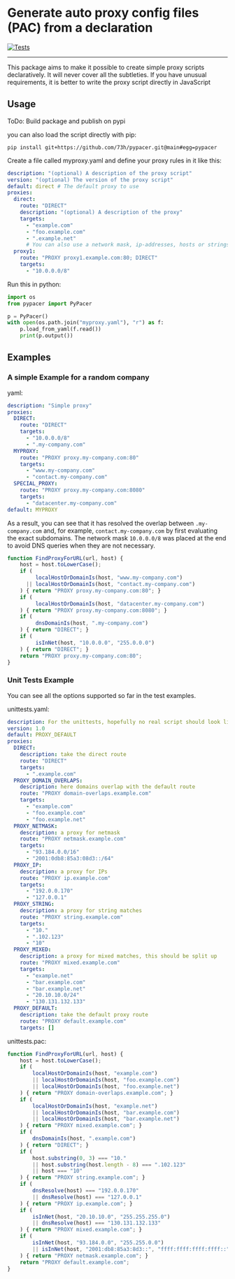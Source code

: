 # Generate auto proxy config files (PAC) from a declaration

[![Tests](https://github.com/73h/pypacer/actions/workflows/tests.yml/badge.svg)](https://github.com/73h/pypacer/actions/workflows/tests.yml)

---

This package aims to make it possible to create simple proxy scripts declaratively. It will never cover all the
subtleties. If you have unusual requirements, it is better to write the proxy script directly in JavaScript

## Usage

ToDo: Build package and publish on pypi

you can also load the script directly with pip:
```
pip install git+https://github.com/73h/pypacer.git@main#egg=pypacer
```

Create a file called myproxy.yaml and define your proxy rules in it like this:
```yaml
description: "(optional) A description of the proxy script"
version: "(optional) The version of the proxy script"
default: direct # The default proxy to use
proxies:
  direct:
    route: "DIRECT"
    description: "(optional) A description of the proxy"
    targets:
      - "example.com"
      - "foo.example.com"
      - ".example.net"
      # You can also use a network mask, ip-addresses, hosts or strings
  proxy1:
    route: "PROXY proxy1.example.com:80; DIRECT"
    targets:
      - "10.0.0.0/8"
```

Run this in python:
```python
import os
from pypacer import PyPacer

p = PyPacer()
with open(os.path.join("myproxy.yaml"), "r") as f:
    p.load_from_yaml(f.read())
    print(p.output())
```

## Examples

### A simple Example for a random company

yaml:  
```yaml
description: "Simple proxy"
proxies:
  DIRECT:
    route: "DIRECT"
    targets:
      - "10.0.0.0/8"
      - ".my-company.com"
  MYPROXY:
    route: "PROXY proxy.my-company.com:80"
    targets:
      - "www.my-company.com"
      - "contact.my-company.com"
  SPECIAL_PROXY:
    route: "PROXY proxy.my-company.com:8080"
    targets:
      - "datacenter.my-company.com"
default: MYPROXY
```

As a result, you can see that it has resolved the overlap between ``.my-company.com`` and,
for example, ``contact.my-company.com`` by first evaluating the exact subdomains.
The network mask ``10.0.0.0/8`` was placed at the end to avoid DNS queries when they are not necessary.  
```javascript
function FindProxyForURL(url, host) {
    host = host.toLowerCase();
    if (
         localHostOrDomainIs(host, "www.my-company.com")
      || localHostOrDomainIs(host, "contact.my-company.com")
    ) { return "PROXY proxy.my-company.com:80"; }
    if (
         localHostOrDomainIs(host, "datacenter.my-company.com")
    ) { return "PROXY proxy.my-company.com:8080"; }
    if (
         dnsDomainIs(host, ".my-company.com")
    ) { return "DIRECT"; }
    if (
         isInNet(host, "10.0.0.0", "255.0.0.0")
    ) { return "DIRECT"; }
    return "PROXY proxy.my-company.com:80";
}
```

### Unit Tests Example

You can see all the options supported so far in the test examples.

unittests.yaml:
```yaml
description: For the unittests, hopefully no real script should look like this. ;)
version: 1.0
default: PROXY_DEFAULT
proxies:
  DIRECT:
    description: take the direct route
    route: "DIRECT"
    targets:
      - ".example.com"
  PROXY_DOMAIN_OVERLAPS:
    description: here domains overlap with the default route
    route: "PROXY domain-overlaps.example.com"
    targets:
      - "example.com"
      - "foo.example.com"
      - "foo.example.net"
  PROXY_NETMASK:
    description: a proxy for netmask
    route: "PROXY netmask.example.com"
    targets:
      - "93.184.0.0/16"
      - "2001:0db8:85a3:08d3::/64"
  PROXY_IP:
    description: a proxy for IPs
    route: "PROXY ip.example.com"
    targets:
      - "192.0.0.170"
      - "127.0.0.1"
  PROXY_STRING:
    description: a proxy for string matches
    route: "PROXY string.example.com"
    targets:
      - "10."
      - ".102.123"
      - "10"
  PROXY_MIXED:
    description: a proxy for mixed matches, this should be split up
    route: "PROXY mixed.example.com"
    targets:
      - "example.net"
      - "bar.example.com"
      - "bar.example.net"
      - "20.10.10.0/24"
      - "130.131.132.133"
  PROXY_DEFAULT:
    description: take the default proxy route
    route: "PROXY default.example.com"
    targets: []
```

unittests.pac:
```javascript
function FindProxyForURL(url, host) {
    host = host.toLowerCase();
    if (
        localHostOrDomainIs(host, "example.com")
        || localHostOrDomainIs(host, "foo.example.com")
        || localHostOrDomainIs(host, "foo.example.net")
    ) { return "PROXY domain-overlaps.example.com"; }
    if (
        localHostOrDomainIs(host, "example.net")
        || localHostOrDomainIs(host, "bar.example.com")
        || localHostOrDomainIs(host, "bar.example.net")
    ) { return "PROXY mixed.example.com"; }
    if (
        dnsDomainIs(host, ".example.com")
    ) { return "DIRECT"; }
    if (
        host.substring(0, 3) === "10."
        || host.substring(host.length - 8) === ".102.123"
        || host === "10"
    ) { return "PROXY string.example.com"; }
    if (
        dnsResolve(host) === "192.0.0.170"
        || dnsResolve(host) === "127.0.0.1"
    ) { return "PROXY ip.example.com"; }
    if (
        isInNet(host, "20.10.10.0", "255.255.255.0")
        || dnsResolve(host) === "130.131.132.133"
    ) { return "PROXY mixed.example.com"; }
    if (
        isInNet(host, "93.184.0.0", "255.255.0.0")
        || isInNet(host, "2001:db8:85a3:8d3::", "ffff:ffff:ffff:ffff::")
    ) { return "PROXY netmask.example.com"; }
    return "PROXY default.example.com";
}
```
